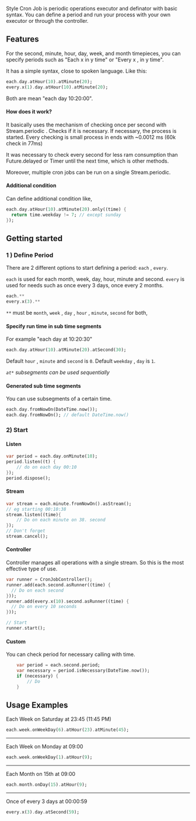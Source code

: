 
Style Cron Job is periodic operations executor and definator with basic syntax. You can define a period and run your process with your own executor or through the controller.

## Features

For the second, minute, hour, day, week, and month timepieces, you can specify periods such as "Each x in y time" or "Every x , in y time".

It has a simple syntax, close to spoken language.
Like this:
```dart
each.day.atHour(10).atMinute(20);
every.x(1).day.atHour(10).atMinute(20);
```
Both are mean "each day 10:20:00".

#### How does it work?
It basically uses the mechanism of checking once per second with Stream.periodic . Checks if it is necessary. If necessary, the process is started. Every checking is small process in ends with ~0.0012 ms (60k check in 77ms)

It was necessary to check every second for less ram consumption than Future.delayed or Timer until the next time, which is other methods.

Moreover, multiple cron jobs can be run on a single Stream.periodic.


#### Additional condition
Can define additional condition like,
```dart
each.day.atHour(10).atMinute(20).only((time) {  
  return time.weekday != 7; // except sunday
});
```



## Getting started

### 1 ) Define Period
There are 2 different options to start defining a period: `each` , `every`.

`each` is used for each month, week, day, hour, minute and second.
`every` is used for needs such as once every 3 days, once every 2 months.

```dart
each.**
every.x(3).**
```
`**` must be `month`, `week` , `day` , `hour` , `minute`, `second` for both,

#### Specify run time in sub time segments
For example "each day at 10:20:30"
```dart
each.day.atHour(10).atMinute(20).atSecond(30);
```
Default `hour` , `minute` and `second` is `0`.
Default `weekday` , `day`  is `1`.

*`at*` subsegments can be used sequentially*

#### Generated sub time segments

You can use subsegments of a certain time.

```dart
each.day.fromNowOn(DateTime.now());
each.day.fromNowOn(); // default DateTime.now()
```



### 2) Start

#### Listen
```dart
var period = each.day.onMinute(10);
period.listen((t) {  
    // do on each day 00:10
});
period.dispose();
```

#### Stream

```dart
var stream = each.minute.fromNowOn().asStream();
// eg starting 00:10:38
stream.listen((time){
	// Do on each minute on 38. second
});
// Don't forget
stream.cancel();
```

#### Controller
Controller manages all operations with a single stream. So this is the most effective type of use.
```dart
var runner = CronJobController();
runner.add(each.second.asRunner((time) {  
  // Do on each second
}));
runner.add(every.x(10).second.asRunner((time) {  
  // Do on every 10 seconds
}));

// Start
runner.start();
```

#### Custom
You can check period for necessary calling with time.
```dart
	var period = each.second.period;
	var necessary = period.isNecessary(DateTime.now());
	if (necessary) {
		// Do
	}
```


## Usage Examples

Each Week on Saturday at 23:45 (11:45 PM)
```dart
each.week.onWeekDay(6).atHour(23).atMinute(45);
```
---
Each Week on Monday at 09:00
```dart
each.week.onWeekDay(1).atHour(9);
```
---
Each Month on 15th at 09:00
```dart
each.month.onDay(15).atHour(9);
```
---
Once of every 3 days at 00:00:59
```dart
every.x(3).day.atSecond(59);
```

